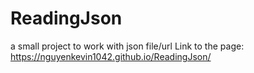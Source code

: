 # ReadingJson
a small project to work with json file/url
Link to the page: https://nguyenkevin1042.github.io/ReadingJson/
